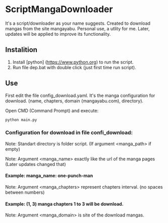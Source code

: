 # ScriptMangaDownloader
It's a script/downloader as your name suggests. Created to download mangas from the site mangayabu. Personal use, a utlity for me. Later, updates will be applied to improve its functionality.
## Instalition
1. Install [python] (https://www.python.org) to run the script.
2. Run file dep.bat with double click (just first time run script).
## Use
First edit the file config_download.yaml. It's the manga configuration for download. (name, chapters, domain (mangayabu.com), directory).

Open CMD (Command Prompt) and execute:
```bash
python main.py
```
### Configuration for download in file confi_download:
Note: Standart directory is folder script. (If argument <manga_path> if empty)

Note: Argument <manga_name> exactly like the url of the manga pages (Later updates changed that)
#### Example: manga_name: one-punch-man
Note: Argument <manga_chapters> represent chapters interval. (no spaces between numbers)
#### Example: (1, 3) manga chapters 1 to 3 will be download.
Note: Argument <manga_domain> is site of the download mangas.
